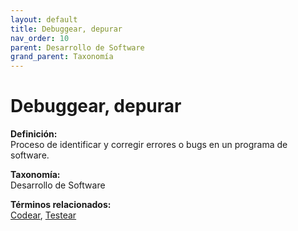 ```yaml
---
layout: default
title: Debuggear, depurar
nav_order: 10
parent: Desarrollo de Software
grand_parent: Taxonomía
---
```


# Debuggear, depurar

**Definición:**  
Proceso de identificar y corregir errores o bugs en un programa de software.

**Taxonomía:**  
Desarrollo de Software

**Términos relacionados:**  
[Codear](https://maleniski.github.io/diccionario-angl-tec-mx/docs/taxonomia/desarrollo-de-software/codear.html), [Testear](https://maleniski.github.io/diccionario-angl-tec-mx/docs/taxonomia/desarrollo-de-software/testear.html)
